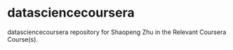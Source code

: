 datasciencecoursera
===================

datasciencecoursera repository for Shaopeng Zhu in the Relevant Coursera Course(s). 

